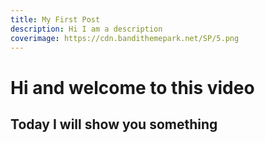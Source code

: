 ```yaml
---
title: My First Post
description: Hi I am a description
coverimage: https://cdn.bandithemepark.net/SP/5.png
---
```


# Hi and welcome to this video

## Today I will show you something
